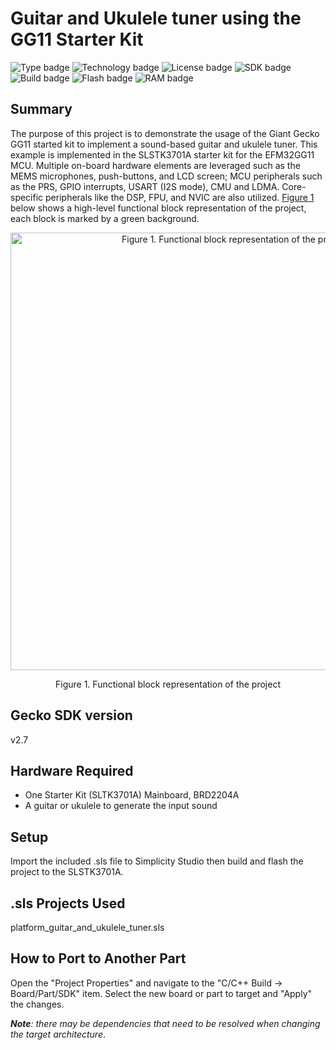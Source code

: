 # Guitar and Ukulele tuner using the GG11 Starter Kit #
![Type badge](https://img.shields.io/badge/dynamic/json?url=https://raw.githubusercontent.com/SiliconLabs/application_examples_ci/master/platform_applications/platform_guitar_and_ukulele_tuner_common.json&label=Type&query=type&color=green)
![Technology badge](https://img.shields.io/badge/dynamic/json?url=https://raw.githubusercontent.com/SiliconLabs/application_examples_ci/master/platform_applications/platform_guitar_and_ukulele_tuner_common.json&label=Technology&query=technology&color=green)
![License badge](https://img.shields.io/badge/dynamic/json?url=https://raw.githubusercontent.com/SiliconLabs/application_examples_ci/master/platform_applications/platform_guitar_and_ukulele_tuner_common.json&label=License&query=license&color=green)
![SDK badge](https://img.shields.io/badge/dynamic/json?url=https://raw.githubusercontent.com/SiliconLabs/application_examples_ci/master/platform_applications/platform_guitar_and_ukulele_tuner_common.json&label=SDK&query=sdk&color=green)
![Build badge](https://img.shields.io/endpoint?url=https://raw.githubusercontent.com/SiliconLabs/application_examples_ci/master/platform_applications/platform_guitar_and_ukulele_tuner_build_status.json)
![Flash badge](https://img.shields.io/badge/dynamic/json?url=https://raw.githubusercontent.com/SiliconLabs/application_examples_ci/master/platform_applications/platform_guitar_and_ukulele_tuner_common.json&label=Flash&query=flash&color=blue)
![RAM badge](https://img.shields.io/badge/dynamic/json?url=https://raw.githubusercontent.com/SiliconLabs/application_examples_ci/master/platform_applications/platform_guitar_and_ukulele_tuner_common.json&label=RAM&query=ram&color=blue)

## Summary ##

The purpose of this project is to demonstrate the usage of the Giant Gecko GG11 started kit to implement a sound-based guitar and ukulele tuner. This example is implemented in the SLSTK3701A starter kit for the EFM32GG11 MCU. Multiple on-board hardware elements are leveraged such as the MEMS microphones, push-buttons, and LCD screen; MCU peripherals such as the PRS, GPIO interrupts, USART (I2S mode), CMU and LDMA. Core-specific peripherals like the DSP, FPU, and NVIC are also utilized. [Figure 1](#figure-1) below shows a high-level functional block representation of the project, each block is marked by a green background.

<a id="figure-1"></a>
<p align="center">
  <img src="Figures/Figure1.png" width="700" title="Figure 1. Functional block representation of the project">
</p>
<center>Figure 1. Functional block representation of the project</center>

## Gecko SDK version ##

v2.7

## Hardware Required ##

* One Starter Kit (SLTK3701A) Mainboard, BRD2204A
* A guitar or ukulele to generate the input sound

## Setup ##

Import the included .sls file to Simplicity Studio then build and flash the project to the SLSTK3701A.

## .sls Projects Used ##

platform_guitar_and_ukulele_tuner.sls

## How to Port to Another Part ##

Open the "Project Properties" and navigate to the "C/C++ Build -> Board/Part/SDK" item.
Select the new board or part to target and "Apply" the changes.

**_Note_**_: there may be dependencies that need to be resolved when changing the target architecture_.
